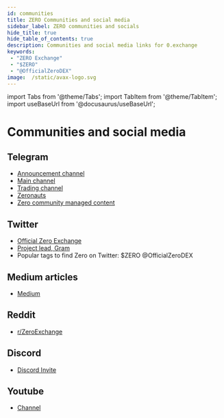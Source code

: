 ```yaml
---
id: communities
title: ZERO Communities and social media
sidebar_label: ZERO communities and socials
hide_title: true
hide_table_of_contents: true
description: Communities and social media links for 0.exchange
keywords:
 - "ZERO Exchange"
 - "$ZERO"
 - "@OfficialZeroDEX"
image:  /static/avax-logo.svg
---
```


import Tabs from '@theme/Tabs';
import TabItem from '@theme/TabItem';
import useBaseUrl from '@docusaurus/useBaseUrl';

# Communities and social media

## Telegram
* [Announcement channel](https://t.me/ZeroExchangeAnn)
* [Main channel](https://t.me/ZeroExchangeCommunity)
* [Trading channel](https://t.me/zeroexchangetrading)
* [Zeronauts](https://t.me/ZeroExchangeArmy)
* [Zero community managed content](https://t.me/ZeroHodlersCommunity)


## Twitter
* [Official Zero Exchange](https://twitter.com/OfficialZeroDEX)
* [Project lead, Gram](https://twitter.com/GramCustodian)
* Popular tags to find Zero on Twitter: $ZERO @OfficialZeroDEX

## Medium articles
* [Medium](https://medium.com/@OfficialZeroDex)

## Reddit
* [r/ZeroExchange](https://www.reddit.com/r/ZeroExchange/)

## Discord
* [Discord Invite](https://discord.gg/2BZJyN5z)

## Youtube
* [Channel](https://www.youtube.com/playlist?list=PLUrP9cz-3kCehfLJRhulrizJQ_4cOcpy4)
